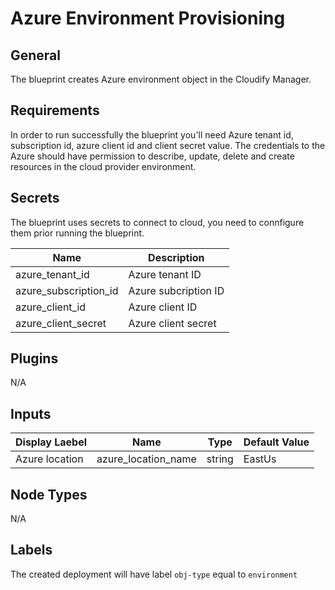 # Azure Environment Provisioning

## General

The blueprint creates Azure environment object in the Cloudify Manager. 

## Requirements

In order to run successfully the blueprint you'll need Azure tenant id, subscription id, azure client id and client secret value. The credentials to the Azure should have permission to describe, update, delete and create resources in the cloud provider environment. 


## Secrets

The blueprint uses secrets to connect to cloud, you need to connfigure them prior running the blueprint.


| Name                  | Description                                                                        |
| --------------------- | ---------------------------------------------------------------------------------- |
| azure_tenant_id       | Azure tenant ID                                                                    |
| azure_subscription_id | Azure subcription ID                                                               |
| azure_client_id       | Azure client ID                                                                    |
| azure_client_secret   | Azure client secret                                                                |


## Plugins

N/A

## Inputs

| Display Laebel   | Name                | Type   | Default Value |
| ---------------- | ------------------- | ------ | ------------- |
| Azure location   | azure_location_name | string | EastUs        |


## Node Types

N/A

## Labels

The created deployment will have label `obj-type` equal to `environment`
